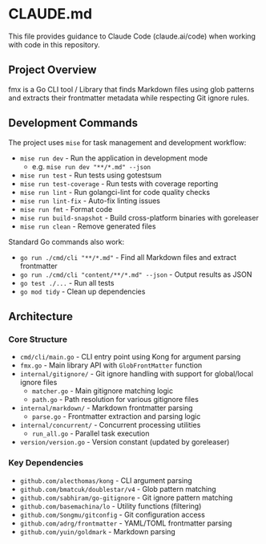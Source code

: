 # CLAUDE.md

This file provides guidance to Claude Code (claude.ai/code) when working with code in this repository.

## Project Overview

fmx is a Go CLI tool / Library that finds Markdown files using glob patterns and extracts their frontmatter metadata while respecting Git ignore rules.

## Development Commands

The project uses `mise` for task management and development workflow:

- `mise run dev` - Run the application in development mode
  - e.g. `mise run dev "**/*.md" --json`
- `mise run test` - Run tests using gotestsum
- `mise run test-coverage` - Run tests with coverage reporting
- `mise run lint` - Run golangci-lint for code quality checks
- `mise run lint-fix` - Auto-fix linting issues
- `mise run fmt` - Format code
- `mise run build-snapshot` - Build cross-platform binaries with goreleaser
- `mise run clean` - Remove generated files

Standard Go commands also work:

- `go run ./cmd/cli "**/*.md"` - Find all Markdown files and extract frontmatter
- `go run ./cmd/cli "content/**/*.md" --json` - Output results as JSON
- `go test ./...` - Run all tests
- `go mod tidy` - Clean up dependencies

## Architecture

### Core Structure

- `cmd/cli/main.go` - CLI entry point using Kong for argument parsing
- `fmx.go` - Main library API with `GlobFrontMatter` function
- `internal/gitignore/` - Git ignore handling with support for global/local ignore files
  - `matcher.go` - Main gitignore matching logic
  - `path.go` - Path resolution for various gitignore files
- `internal/markdown/` - Markdown frontmatter parsing
  - `parse.go` - Frontmatter extraction and parsing logic
- `internal/concurrent/` - Concurrent processing utilities
  - `run_all.go` - Parallel task execution
- `version/version.go` - Version constant (updated by goreleaser)

### Key Dependencies

- `github.com/alecthomas/kong` - CLI argument parsing
- `github.com/bmatcuk/doublestar/v4` - Glob pattern matching
- `github.com/sabhiram/go-gitignore` - Git ignore pattern matching
- `github.com/basemachina/lo` - Utility functions (filtering)
- `github.com/Songmu/gitconfig` - Git configuration access
- `github.com/adrg/frontmatter` - YAML/TOML frontmatter parsing
- `github.com/yuin/goldmark` - Markdown parsing
